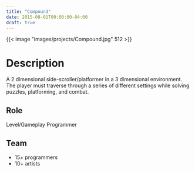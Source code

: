 ```yaml
---
title: "Compound"
date: 2015-08-01T00:00:00-04:00
draft: true
---
```


{{< image "images/projects/Compound.jpg" 512 >}}

# Description
A 2 dimensional side-scroller/platformer in a 3 dimensional environment. The player must traverse through a series of different settings while solving puzzles, platforming, and combat.

## Role
Level/Gameplay Programmer

## Team
- 15+ programmers 
- 10+ artists
